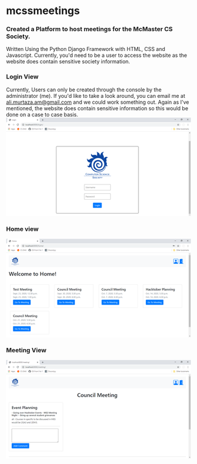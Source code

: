 # mcssmeetings
### Created a Platform to host meetings for the McMaster CS Society.
Written Using the Python Django Framework with HTML, CSS and Javascript.
Currently, you'd need to be a user to access the website as the website does contain sensitive society information.

### Login View
Currently, Users can only be created through the console by the administrator (me). If you'd like to take a look around, you can email me at ali.murtaza.am@gmail.com and we could work something out. Again as I've mentioned, the website does contain sensitive information so this would be done on a case to case basis.
![Login View](./loginView.png)

### Home view
![Home View](./homeView.png)

### Meeting View
![Meeting View](./meetingView.png)

